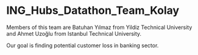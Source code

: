 # ING_Hubs_Datathon_Team_Kolay

Members of this team are Batuhan Yılmaz from Yildiz Technical University and Ahmet Uzoğlu from Istanbul Technical University.

Our goal is finding potential customer loss in banking sector.
